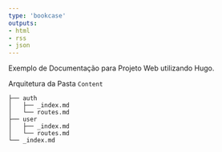 ```yaml
---
type: 'bookcase'
outputs:
- html
- rss
- json
---
```


Exemplo de Documentação para Projeto Web utilizando Hugo. 

Arquitetura da Pasta `Content`
```
├── auth
│   ├── _index.md
│   └── routes.md
├── user
│   ├── _index.md
│   └── routes.md
└── _index.md
```
